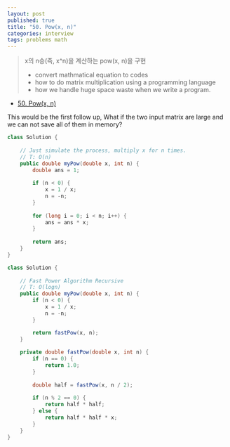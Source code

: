 ```yaml
---
layout: post
published: true
title: "50. Pow(x, n)"
categories: interview
tags: problems math
---
```


> x의 n승(즉, x^n)을 계산하는 pow(x, n)을 구현
> - convert mathmatical equation to codes
> - how to do matrix multiplication using a programming language
> - how we handle huge space waste when we write a program.

- [50. Pow(x, n)](https://leetcode.com/problems/powx-n/)


This would be the first follow up, What if the two input matrix are large and we can not save all of them in memory?

```java
class Solution {
    
    // Just simulate the process, multiply x for n times.
    // T: O(n)
    public double myPow(double x, int n) {
        double ans = 1;
        
        if (n < 0) {
            x = 1 / x;
            n = -n;
        }
        
        for (long i = 0; i < n; i++) {
            ans = ans * x;
        }
        
        return ans;
    }
}
```

```java
class Solution {
    
    // Fast Power Algorithm Recursive 
    // T: O(logn)
    public double myPow(double x, int n) {
        if (n < 0) {
            x = 1 / x;
            n = -n;
        }

        return fastPow(x, n);
    }
    
    private double fastPow(double x, int n) {
        if (n == 0) {
            return 1.0;
        }
        
        double half = fastPow(x, n / 2);
        
        if (n % 2 == 0) {
            return half * half;
        } else {
            return half * half * x;
        }
    }
}
```

